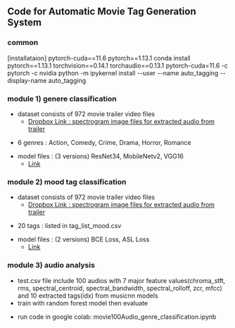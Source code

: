 ## Code for Automatic Movie Tag Generation System

### common
[installataion]
pytorch-cuda==11.6
pytorch==1.13.1
conda install pytorch==1.13.1 torchvision==0.14.1 torchaudio==0.13.1 pytorch-cuda=11.6 -c pytorch -c nvidia
python -m ipykernel install --user --name auto_tagging --display-name auto_tagging

### module 1) genere classification 

* dataset consists of 972 movie trailer video files  
    - [Dropbox Link : spectrogram image files for extracted audio from trailer](https://www.dropbox.com/home/automatic_movie_tagging/dataset/genre/new2)
- 6 genres : Action, Comedy, Crime, Drama, Horror, Romance
* model files : (3 versions) ResNet34, MobileNetv2, VGG16
    - [Link](https://www.dropbox.com/scl/fo/nf1eu8ujms4p784k8r848/h?rlkey=82t2w34hw0ko0rh6eemeqq68a&dl=0)

### module 2) mood tag classification

* dataset consists of 972 movie trailer video files  
    - [Dropbox Link : spectrogram image files for extracted audio from trailer](https://www.dropbox.com/home/automatic_movie_tagging/dataset/tag)
- 20 tags : listed in tag_list_mood.csv
* model files : (2 versions) BCE Loss, ASL Loss
    - [Link](https://www.dropbox.com/scl/fo/xbxa1tp52eub0x1us8ee8/h?rlkey=c3dmety4wcnwqif0tcurmqnun&dl=0)

### module 3) audio analysis

* test.csv file include 100 audios with 7 major feature values(chroma_stft, rms, spectral_centroid, spectral_bandwidth, spectral_rolloff, zcr, mfcc) 
and 10 extracted tags(idx) from musicnn models
* train with random forest model then evaluate
- run code in google colab: movie100Audio_genre_classification.ipynb





